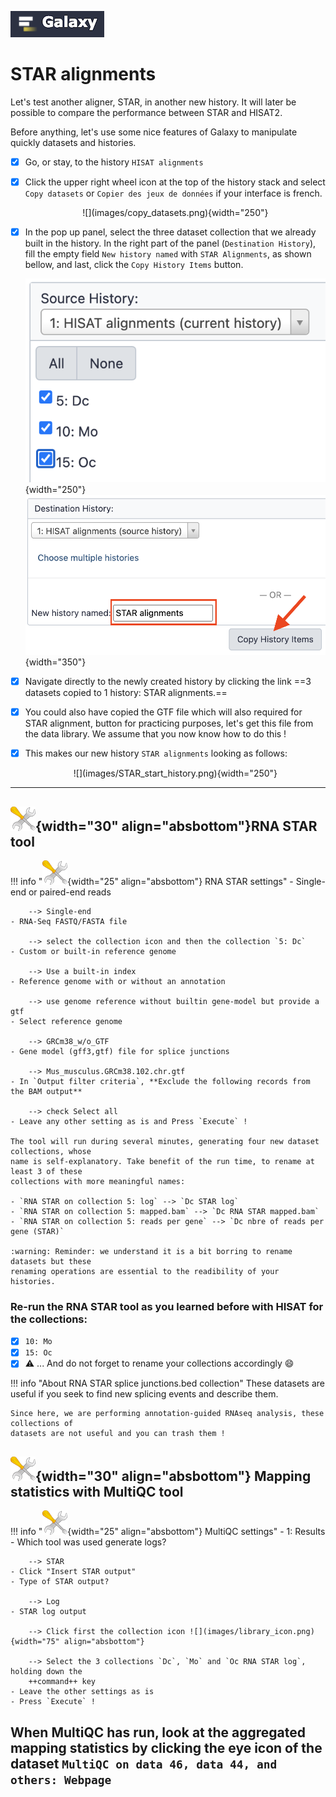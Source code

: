 ![](images/galaxylogo.png)

# STAR alignments

Let's test another aligner, STAR, in another new history. It will later be possible to
compare the performance between STAR and HISAT2.

Before anything, let's use some nice features of Galaxy to manipulate quickly datasets
and histories.

- [x] Go, or stay, to the history `HISAT alignments`
- [x] Click the upper right wheel icon at the top of the history stack and select `Copy
  datasets` or `Copier des jeux de données` if your interface is french.
  <center>![](images/copy_datasets.png){width="250"}</center>
- [x] In the pop up panel, select the three dataset collection that we already built in the
  history. In the right part of the panel (`Destination History`), fill the empty field
  `New history named` with `STAR Alignments`, as shown bellow, and last, click the `Copy
  History Items` button.
  
  ![](images/copy_source.png){width="250"} ![](images/copy_destination.png){width="350"}

- [x] Navigate directly to the newly created history by clicking the link ==3 datasets copied
  to 1 history: STAR alignments.==
- [x] You could also have copied the GTF file which will also required for STAR alignment, button
  for practicing purposes, let's get this file from the data library. We assume that you
  now know how to do this !
- [x] This makes our new history `STAR alignments` looking as follows:
  
  <center>![](images/STAR_start_history.png){width="250"}</center>

----

## ![](images/tool_small.png){width="30" align="absbottom"}RNA STAR tool

!!! info "![](images/tool_small.png){width="25" align="absbottom"} RNA STAR settings"
    - Single-end or paired-end reads
        
        --> Single-end
    - RNA-Seq FASTQ/FASTA file
        
        --> select the collection icon and then the collection `5: Dc`
    - Custom or built-in reference genome
        
        --> Use a built-in index
    - Reference genome with or without an annotation
        
        --> use genome reference without builtin gene-model but provide a gtf
    - Select reference genome
        
        --> GRCm38_w/o_GTF
    - Gene model (gff3,gtf) file for splice junctions
        
        --> Mus_musculus.GRCm38.102.chr.gtf
    - In `Output filter criteria`, **Exclude the following records from the BAM output**
        
        --> check Select all
    - Leave any other setting as is and Press `Execute` !
    
    The tool will run during several minutes, generating four new dataset collections, whose
    name is self-explanatory. Take benefit of the run time, to rename at least 3 of these
    collections with more meaningful names:
    
    - `RNA STAR on collection 5: log` --> `Dc STAR log`
    - `RNA STAR on collection 5: mapped.bam` --> `Dc RNA STAR mapped.bam`
    - `RNA STAR on collection 5: reads per gene` --> `Dc nbre of reads per gene (STAR)`
    
    :warning: Reminder: we understand it is a bit borring to rename datasets but these
    renaming operations are essential to the readibility of your histories.

### Re-run the RNA STAR tool as you learned before with HISAT for the collections:
- [x] `10: Mo`
- [x] `15: Oc`
- [x] :warning: ... And do not forget to rename your collections accordingly :smile:

!!! info "About RNA STAR splice junctions.bed collection"
    These datasets are useful if you seek to find new splicing events and describe them.
    
    Since here, we are performing annotation-guided RNAseq analysis, these collections of
    datasets are not useful and you can trash them !

## ![](images/tool_small.png){width="30" align="absbottom"} Mapping statistics with MultiQC tool

!!! info "![](images/tool_small.png){width="25" align="absbottom"} MultiQC settings"
    - 1: Results
    - Which tool was used generate logs?
        
        --> STAR
    - Click "Insert STAR output"
    - Type of STAR output?
        
        --> Log
    - STAR log output
        
        --> Click first the collection icon ![](images/library_icon.png){width="75" align="absbottom"}
        
        --> Select the 3 collections `Dc`, `Mo` and `Oc RNA STAR log`, holding down the
        ++command++ key
    - Leave the other settings as is
    - Press `Execute` !

When MultiQC has run, look at the aggregated mapping statistics by clicking the eye icon
of the dataset `MultiQC on data 46, data 44, and others: Webpage`
---
